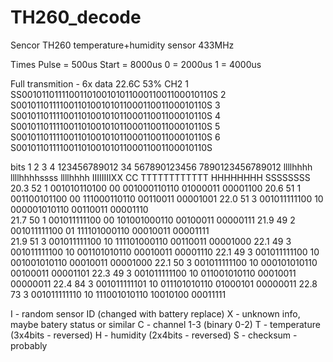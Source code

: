 # TH260_decode
Sencor TH260 temperature+humidity sensor 433MHz

Times
Pulse = 500us
Start = 8000us
0 = 2000us
1 = 4000us

Full transmition - 6x data
22.6C 53% CH2
1  SS001011011110011010010101100011001100010110S
2   S001011011110011010010101100011001100010110S
3   S001011011110011010010101100011001100010110S
4   S001011011110011010010101100011001100010110S
5   S001011011110011010010101100011001100010110S
6   S001011011110011010010101100011001100010110S


bits               1           2         3         4
          123456789012 34 567890123456 7890123456789012
            llllhhhh      llllhhhhssss llllhhhh
            IIIIIIIIXX CC TTTTTTTTTTTT HHHHHHHH SSSSSSSS
20.3 52 1 001010110100 00 001000110110 01000011 00001100
20.6 51 1 001100101100 00 111000110110 00110011 00001001
22.0 51 3 001011111100 10 000001010110 00110011 00001110  
21.7 50 1 001011111100 00 101001000110 00100011 00000111
21.9 49 2 001011111100 01 111101000110 00010011 00001111  
21.9 51 3 001011111100 10 111101000110 00110011 00001000
22.1 49 3 001011111100 10 001101010110 00010011 00001110
22.1 49 3 001011111100 10 001001010110 00010011 00001000
22.1 50 3 001011111100 10 000101010110 00100011 00001101
22.3 49 3 001011111100 10 011001010110 00010011 00000011
22.4 84 3 001011111101 10 011101010110 01000101 00000011
22.8 73 3 001011111110 10 111001010110 10010100 00011111

I - random sensor ID (changed with battery replace)
X - unknown info, maybe batery status or similar
C - channel 1-3 (binary 0-2)
T - temperature (3x4bits - reversed)
H - humidity (2x4bits - reversed)
S - checksum - probably


